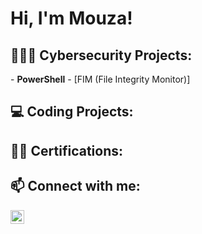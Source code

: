 <h1>Hi, I'm Mouza! 
 
<h2> 👩🏽‍💻 Cybersecurity Projects:</h2>
- <b>PowerShell</b>
  - [FIM (File Integrity Monitor)]
  
<h2> 💻  Coding Projects:</h2>

<h2> 📜✅ Certifications:</h2>

<h2> 📫 Connect with me:</h2>
<a href="https://www.linkedin.com/in/mouza-alameri-466543237" target="_blank">
  <img align="left" alt="MozaAlameri | LinkedIn" width="22px" src="https://cdn.jsdelivr.net/npm/simple-icons@v3/icons/linkedin.svg" />
</a>

